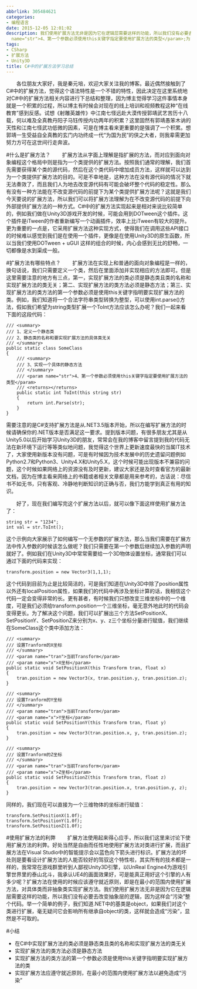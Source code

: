 ```yaml
---
abbrlink: 305484621
categories:
- 编程语言
date: 2015-12-05 12:01:02
description: 我们使用扩展方法无非是因为它在逻辑层需要这样的功能，所以我们没有必要去改变抽象层的逻辑，因为这样会“污染”整个代码;/// <param
  name="str">4、第一个参数必须使用this关键字指定要使用扩展方法的类型</param>;为了解决这个问题，我们可以扩展出三个方法SetPositionX、SetPositionY、SetPositionZ来分别为x、y、z三个坐标分量进行赋值，我们继续在SomeClass这个类中添加方法：
tags:
- CSharp
- 扩展方法
- Unity3D
title: C#中的扩展方法学习总结
---
```


&emsp;&emsp;各位朋友大家好，我是秦元培，欢迎大家关注我的博客。最近偶然接触到了C#中的扩展方法，觉得这个语法特性是一个不错的特性，因此决定在这里系统地对C#中的扩展方法相关内容进行下总结和整理，因为博主觉得学习这件事情本身就是一个积累的过程，所以博主有时候会对现在的线上培训和视频教程这种“在线教育”感到反感。试想《射雕英雄传》中江南七怪远赴大漠传授郭靖武艺苦历十八载，何以难及全真教丹阳子马钰传授内功两年的积累？这里固然有郭靖愚笨木讷的天性和江南七怪武功低微的因素，可是在博主看来更重要的是强调了一个积累。想郭靖一生受益自全真教的玄门内功终成一代“为国为民”的侠之大者，则我辈需更加努力方可在这世间行走奔波。

<!--more-->

#什么是扩展方法？
&emsp;&emsp;扩展方法从字面上理解是指扩展的方法，而对应到面向对象编程这个格局中则是指为一个类提供的扩展方法。按照我们通常的理解，我们首先需要获得某个类的源代码，然后在这个类代码中增加成员方法，这样就可以达到为一个类提供扩展方法的目的。可是不幸地是，这种方法在没有源代码的情况下就无法奏效了，而且我们人为地去改变源代码有可能会破坏整个代码的稳定性。那么有没有一种方法能在不改变源代码的前提下为某个类提供扩展方法呢？这就是我们今天要说的扩展方法，所以我们可以将扩展方法理解为在不改变源代码的前提下向外部提供扩展方法的一种方式。C#中的扩展方法实现起来是相对来说比较简单的，例如我们做在Unity3D游戏开发的时候，可能会用到DOTween这个插件。这个插件是iTween的作者重新编写一个动画插件，效率上比iTween有较大的提升。更为重要的一点是，它采用扩展方法这种实现方式，使得我们在调用这些API接口的时候难以感觉到我们是在使用一个插件，更像是在使用Unity3D的原生函数，所以当我们使用DOTween + uGUI 这样的组合的时候，内心会感到无比的舒畅，一切都像是水到渠成一般。

#扩展方法有哪些特点？
&emsp;&emsp;扩展方法在实现上和普通的面向对象编程是一样的，换句话说，我们只需要定义一个类，然后在里面添加并实现相应的方法即可。但是这里需要注意的地方有三点，第一，实现扩展方法的类必须是静态类且类的名称和实现扩展方法的类无关；第二、实现扩展方法的类方法必须是静态方法；第三、实现扩展方法的类方法的第一个参数必须是使用this关键字指明要实现扩展方法的类。例如，我们知道将一个合法字符串类型转换为整型，可以使用int.parse()方法，假如我们希望为string类型扩展一个ToInt方法应该怎么办呢？我们一起来看下面的这段代码：

```
/// <summary>
/// 1、定义一个静态类
/// 2、静态类的名称和要实现扩展方法的具体类无关
/// </summary>
public static class SomeClass
{
    /// <summary>
    /// 3、实现一个具体的静态方法
    /// </summary>
    /// <param name="str">4、第一个参数必须使用this关键字指定要使用扩展方法的类型</param>
    /// <returns></returns>
    public static int ToInt(this string str)
    {
        return int.Parse(str);
    }
}
```
需要注意的是C#支持扩展方法是从.NET3.5版本开始，所以在编写扩展方法的时候请确保你的.NET版本是否满足这一要求。提到版本问题，有很多朋友尤其是从Unity5.0以后开始学习Unity3D的朋友，常常会在我的博客中留言提到我的代码无法在新环境下运行等等类似地问题，我觉得这个世界上更新速度最快的当属IT技术了，大家使用新版本没有问题，可是有时候因为技术发展中的历史遗留问题例如Python2.7和Python3、Unity4.X和Unity5.X，这个时候可能出现版本不兼容的问题，这个时候如果网络上的资源没有及时更新，建议大家还是及时查看官方的最新文档，因为在博主看来网络上的书籍或者相关文章都是用来参考的，古话说：尽信书不如无书，只有客观、冷静地判断知识的正确与否，我们方能学到真正有用的知识。

&emsp;&emsp;好了，现在我们编写完这个扩展方法以后，就可以像下面这样使用扩展方法了：

```
string str = "1234";
int val = str.ToInt();
```
这个示例向大家展示了如何编写一个无参数的扩展方法，那么当我们需要在扩展方法中传入参数的时候该怎么做呢？我们只需要在第一个参数后继续加入参数的声明就好了。例如我们在Unity3D中常常需要给一个3D物体设置坐标，通常我们可以通过下面的代码来实现：
```
transform.position = new Vector3(1,1,1);
```
这个代码到目前为止是比较简洁的，可是我们知道在Unity3D中除了position属性以外还有localPosition属性，如果我们的代码中再涉及坐标计算的话，我相信这个代码一定会变得非常的长。更有甚者，有时候我们只想改变三维坐标中的一个维度，可是我们必须给transform.position一个三维坐标，毫无意外地此时的代码会变得更长。为了解决这个问题，我们可以扩展出三个方法SetPositionX、SetPositionY、SetPositionZ来分别为x、y、z三个坐标分量进行赋值，我们继续在SomeClass这个类中添加方法：
```
/// <summary>
/// 设置Tranform的X坐标
/// </summary>
/// <param name="tran">当前Transform</param>
/// <param name="x">X坐标</param>
public static void SetPositionX(this Transform tran, float x)
{
    tran.position = new Vector3(x, tran.position.y, tran.position.z);
}

/// <summary>
/// 设置Tranform的Y坐标
/// </summary>
/// <param name="tran">当前Transform</param>
/// <param name="x">Y坐标</param>
public static void SetPositionY(this Transform tran, float y)
{
    tran.position = new Vector3(tran.position.x, y, tran.position.z);
}

/// <summary>
/// 设置Tranform的Z坐标
/// </summary>
/// <param name="tran">当前Transform</param>
/// <param name="x">Z坐标</param>
public static void SetPositionZ(this Transform tran, float z)
{
    tran.position = new Vector3(tran.position.x, tran.position.y, z);
}
```
同样的，我们现在可以直接为一个三维物体的坐标进行赋值：
```
transform.SetPositionX(1.0f);
transform.SetPositionY(1.0f);
transform.SetPositionZ(1.0f);
```
#使用扩展方法的利弊
&emsp;&emsp;扩展方法使用起来得心应手，所以我们这里来讨论下使用扩展方法的利弊。好处当然是自由而任性地使用扩展方法对类进行扩展，而且扩展方法在Visual Studio中的智能提示会以蓝色向下箭头进行标识。扩展方法的坏处则是要看设计扩展方法的人能否较好的驾驭这个特性啦，其实所有的技术都是一样的，我常常在游戏群里听到人鄙视Unity3D引擎，以UnReal Engine4为游戏引擎世界里的泰山北斗，我承认UE4的画面效果好，可是能真正用好这个引擎的人有多少呢？扩展方法在使用的时候应该遵守就近原则，即是在最小的范围内使用扩展方法，对具体类而非抽象类实现扩展方法。我们使用扩展方法无非是因为它在逻辑层需要这样的功能，所以我们没有必要去改变抽象层的逻辑，因为这样会“污染”整个代码。举一个简单的例子，我们知道.NET中的基类是object，如果我们对这个类进行扩展，毫无疑问它会影响所有继承自object的类，这样就会造成“污染”，显然是不可取的。

#小结
* 在C#中实现扩展方法的类必须是静态类且类的名称和实现扩展方法的类无关
* 实现扩展方法的类方法必须是静态方法
* 实现扩展方法的类方法的第一个参数必须是使用this关键字指明要实现扩展方法的类
* 实现扩展方法应遵守就近原则，在最小的范围内使用扩展方法以避免造成“污染”